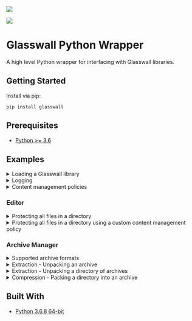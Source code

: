![](https://github.com/filetrust/glasswall-python/actions/workflows/python-package.yml/badge.svg)

![](https://github.com/filetrust/glasswall-python/actions/workflows/python-publish.yml/badge.svg)

# Glasswall Python Wrapper

A high level Python wrapper for interfacing with Glasswall libraries.

## Getting Started

Install via pip:

```
pip install glasswall
```

## Prerequisites

- [Python >= 3.6](https://www.python.org/downloads/)

## Examples

<details>
<summary>Loading a Glasswall library</summary>

Each library is a subclass of the `glasswall.libraries.library.Library` class and can be accessed from the top level of the `glasswall` module. The following subclasses are available:

- ArchiveManager
- Editor
- Rebuild
- SecurityTagging
- WordSearch

Libraries are loaded on initialisation and have one required argument: `library_path` which can be the path to a file or a directory. If a directory is specified it is recursively searched and the library with the latest change time will be loaded.

```py
import glasswall


# Load the Glasswall Editor library
editor = glasswall.Editor(library_path=r"C:\azure\sdk.editor\2.173")
```

```
>>> 2021-03-15 12:27:42.337 glasswall INFO     __init__                  Loaded Glasswall Editor version 2.173 from C:\azure\sdk.editor\2.173\windows-drop-no-kill-switch\glasswall_core2.dll
```

</details>

<details>
<summary>Logging</summary>

Logs are saved in the OS-specific temp directory and are also output to console with a default logging level of INFO. You can view the file path of the temp directory or the log file:

```py
import glasswall


print(glasswall._TEMPDIR)
print(glasswall.config.logging.log_file_path)
```

```
>>> C:\Users\ANGUSR~1\AppData\Local\Temp\glasswall
>>> C:\Users\ANGUSR~1\AppData\Local\Temp\glasswall\logs\2021-03-15 122826.txt
```

The logging level can be modified, for a list of levels see: https://docs.python.org/3/library/logging.html#logging-levels

```py
import logging

import glasswall


# Modify logging level for logs to the console
glasswall.config.logging.console.setLevel(logging.DEBUG)

# Modify logging level for logs to file
glasswall.config.logging.log.setLevel(logging.DEBUG)
```

</details>

<details>
<summary>Content management policies</summary>

Subclasses of the `glasswall.content_management.policies.Policy` class can be used to easily create content management policies of varying complexity for each library by passing arguments for `default` and `config`. Subclasses include:

- ArchiveManager
- Editor
- Rebuild
- WordSearch

Some examples of content management policies are below.

<details>
<summary>default sanitise all Editor policy</summary>

```xml
<?xml version="1.0" encoding="utf-8"?>
<config>
    <pdfConfig>
        <acroform>sanitise</acroform>
        <actions_all>sanitise</actions_all>
        <digital_signatures>sanitise</digital_signatures>
        <embedded_files>sanitise</embedded_files>
        <embedded_images>sanitise</embedded_images>
        <external_hyperlinks>sanitise</external_hyperlinks>
        <internal_hyperlinks>sanitise</internal_hyperlinks>
        <javascript>sanitise</javascript>
        <metadata>sanitise</metadata>
    </pdfConfig>
    <pptConfig>
        <embedded_files>sanitise</embedded_files>
        <embedded_images>sanitise</embedded_images>
        <external_hyperlinks>sanitise</external_hyperlinks>
        <internal_hyperlinks>sanitise</internal_hyperlinks>
        <javascript>sanitise</javascript>
        <macros>sanitise</macros>
        <metadata>sanitise</metadata>
        <review_comments>sanitise</review_comments>
    </pptConfig>
    <sysConfig>
        <interchange_pretty>false</interchange_pretty>
        <interchange_type>sisl</interchange_type>
    </sysConfig>
    <tiffConfig>
        <geotiff>sanitise</geotiff>
    </tiffConfig>
    <wordConfig>
        <dynamic_data_exchange>sanitise</dynamic_data_exchange>
        <embedded_files>sanitise</embedded_files>
        <embedded_images>sanitise</embedded_images>
        <external_hyperlinks>sanitise</external_hyperlinks>
        <internal_hyperlinks>sanitise</internal_hyperlinks>
        <macros>sanitise</macros>
        <metadata>sanitise</metadata>
        <review_comments>sanitise</review_comments>
    </wordConfig>
    <xlsConfig>
        <dynamic_data_exchange>sanitise</dynamic_data_exchange>
        <embedded_files>sanitise</embedded_files>
        <embedded_images>sanitise</embedded_images>
        <external_hyperlinks>sanitise</external_hyperlinks>
        <internal_hyperlinks>sanitise</internal_hyperlinks>
        <macros>sanitise</macros>
        <metadata>sanitise</metadata>
        <review_comments>sanitise</review_comments>
    </xlsConfig>
</config>
```

</details>

```py
import glasswall

# Print the default Editor content management policy
print(glasswall.content_management.policies.Editor())
```

<details>
<summary>Custom Rebuild policy</summary>

```xml
<?xml version="1.0" encoding="utf-8"?>
<config>
    <pdfConfig>
        <acroform>allow</acroform>
        <actions_all>allow</actions_all>
        <digital_signatures>allow</digital_signatures>
        <embedded_files>allow</embedded_files>
        <embedded_images>allow</embedded_images>
        <external_hyperlinks>allow</external_hyperlinks>
        <internal_hyperlinks>allow</internal_hyperlinks>
        <javascript>allow</javascript>
        <metadata>allow</metadata>
    </pdfConfig>
    <pptConfig>
        <embedded_files>allow</embedded_files>
        <embedded_images>allow</embedded_images>
        <external_hyperlinks>allow</external_hyperlinks>
        <internal_hyperlinks>allow</internal_hyperlinks>
        <javascript>allow</javascript>
        <macros>allow</macros>
        <metadata>allow</metadata>
        <review_comments>allow</review_comments>
    </pptConfig>
    <sysConfig>
        <default>allow</default>
        <interchange_pretty>false</interchange_pretty>
        <interchange_type>sisl</interchange_type>
    </sysConfig>
    <tiffConfig>
        <geotiff>allow</geotiff>
    </tiffConfig>
    <wordConfig>
        <dynamic_data_exchange>allow</dynamic_data_exchange>
        <embedded_files>allow</embedded_files>
        <embedded_images>allow</embedded_images>
        <external_hyperlinks>allow</external_hyperlinks>
        <internal_hyperlinks>allow</internal_hyperlinks>
        <macros>sanitise</macros>
        <metadata>allow</metadata>
        <review_comments>allow</review_comments>
    </wordConfig>
    <xlsConfig>
        <dynamic_data_exchange>allow</dynamic_data_exchange>
        <embedded_files>sanitise</embedded_files>
        <embedded_images>sanitise</embedded_images>
        <external_hyperlinks>allow</external_hyperlinks>
        <internal_hyperlinks>allow</internal_hyperlinks>
        <macros>allow</macros>
        <metadata>allow</metadata>
        <review_comments>allow</review_comments>
    </xlsConfig>
</config>
```

</details>

```py
import glasswall

# Print a custom Rebuild content management policy with a default of allow
# that only sanitises macros in wordConfig, and embedded images and files in
# xlsConfig
print(glasswall.content_management.policies.Rebuild(
    default="allow",
    config={
        "wordConfig": {
            "macros": "sanitise",
        },
        "xlsConfig": {
            "embedded_files": "sanitise",
            "embedded_images": "sanitise",
        },
    }
))
```

Any functionality that requires a content management policy will use its default content management policy if one has not been specified with the keyword argument `content_management_policy`.

</details>

### Editor

<details>
<summary>Protecting all files in a directory</summary>

```py
import glasswall


# Load the Glasswall Editor library
editor = glasswall.Editor(library_path=r"C:\azure\sdk.editor\2.173")


# Use the default sanitise all policy to protect a directory of files, writing
# the sanitised files to a new directory
editor.protect_directory(
    input_directory=r"C:\test_files",
    output_directory=r"C:\test_files_sanitised"
)
```

</details>

<details>
<summary>Protecting all files in a directory using a custom content management policy</summary>

Using `glasswall.content_management.policies.Editor`:

```py
import glasswall


editor = glasswall.Editor(library_path=r"C:\azure\sdk.editor\2.173")
editor.protect_directory(
    input_directory=r"C:\test_files",
    output_directory=r"C:\test_files_sanitised",
    content_management_policy=glasswall.content_management.policies.Editor(
        config={
            "pptConfig": {
                "internal_hyperlinks": "allow",
                "macros": "disallow",
            },
            "wordConfig": {
                "internal_hyperlinks": "allow",
                "macros": "disallow",
            }
        }
    )
)
```

Using a custom `.xml` file:

```py
import glasswall


editor = glasswall.Editor(library_path=r"C:\azure\sdk.editor\2.173")
editor.protect_directory(
    input_directory=r"C:\test_files",
    output_directory=r"C:\test_files_sanitised",
    content_management_policy=r"C:\configs\config.xml"
)
```

</details>

### Archive Manager

<details>
<summary>Supported archive formats</summary>

```py

import glasswall

# Load the Glasswall Archive Manager library
am = glasswall.ArchiveManager(r"C:\azure\sdk.archive.manager")

print(am.supported_archives)

>>> ['7z', 'rar', 'tar', 'zip']
```

</details>

<details>
<summary>Extraction - Unpacking an archive</summary>

```py
import glasswall

# Load the Glasswall Archive Manager library
am = glasswall.ArchiveManager(r"C:\azure\sdk.archive.manager")

# Unpack the Nested_4_layers.zip archive to a new directory
am.unpack(
    input_file=r"C:\Users\AngusRoberts\Desktop\archives\nested\Nested_4_layers.zip",
    output_directory=r"C:\Users\AngusRoberts\Desktop\unpacked_archives\nested"
)
```

A new directory is created: `C:\Users\AngusRoberts\Desktop\unpacked_archives\nested\Nested_4_layers` containing the unpacked contents of the `Nested_4_layers` zip archive. Nested archives are recursively unpacked while maintaining the same directory structure. To disable recursive unpacking use the `recursive` arg:

```py
import glasswall

# Load the Glasswall Archive Manager library
am = glasswall.ArchiveManager(r"C:\azure\sdk.archive.manager")

# Unpack the Nested_4_layers.zip archive to a new directory without recursing the archive.
am.unpack(
    input_file=r"C:\Users\AngusRoberts\Desktop\archives\nested\Nested_4_layers.zip",
    output_directory=r"C:\Users\AngusRoberts\Desktop\unpacked_archives\nested",
    recursive=False
)
```

Other useful arguments:

- `file_type` default None (use archive extension), force Glasswall to try to process archives as this format.
- `include_file_type` default False, keep the archive format in the directory name when unpacking. e.g. when True `Nested_4_layers.zip` will be unpacked to a directory `Nested_4_layers.zip` instead of `Nested_4_layers`. This can be necessary when unpacking multiple same-named archives that have different archive formats.
- `raise_unsupported` default True, raise an error if the Glasswall library encounters an error.
- `delete_origin` default False, delete the `input_file` after it has been unpacked to `output_directory`.

</details>

<details>
<summary>Extraction - Unpacking a directory of archives</summary>

```py
import glasswall

# Load the Glasswall Archive Manager library
am = glasswall.ArchiveManager(r"C:\azure\sdk.archive.manager")

# Recursively unpack all archives found in the `archives` directory
am.unpack_directory(
    input_directory=r"C:\Users\AngusRoberts\Desktop\archives",
    output_directory=r"C:\Users\AngusRoberts\Desktop\unpacked_archives"
)
```

The `unpack_directory` method shares the same optional arguments as `unpack`. See also: `Extraction - Unpacking an archive`

</details>

<details>
<summary>Compression - Packing a directory into an archive</summary>

```py
import glasswall

# Load the Glasswall Archive Manager library
am = glasswall.ArchiveManager(r"C:\azure\sdk.archive.manager")

# Pack the `assorted_files` directory as zip to `assorted_files.zip`
am.pack_directory(
    input_directory=r"C:\Users\AngusRoberts\Desktop\assorted_files",
    output_directory=r"C:\Users\AngusRoberts\Desktop",
    file_type="zip",
)
```

Pack to multiple formats with ease:

```py
import glasswall

# Load the Glasswall Archive Manager library
am = glasswall.ArchiveManager(r"C:\azure\sdk.archive.manager")

# Pack the `assorted_files` directory in each supported file format
for file_type in am.supported_archives:
    am.pack_directory(
        input_directory=r"C:\Users\AngusRoberts\Desktop\assorted_files",
        output_directory=fr"C:\Users\AngusRoberts\Desktop",
        file_type=file_type,
    )
```

</details>

## Built With

- [Python 3.6.8 64-bit](https://www.python.org/downloads/release/python-368/)
